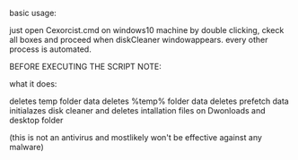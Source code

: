 
basic usage:

just open Cexorcist.cmd on windows10
machine by double clicking, ckeck 
all boxes and proceed when diskCleaner
windowappears. every other process is automated.


BEFORE EXECUTING THE SCRIPT NOTE:


what it does:

deletes temp folder data
deletes %temp% folder data
deletes prefetch data
initialazes disk cleaner 
and deletes intallation files on Dwonloads and desktop folder


(this is not an antivirus and mostlikely won't be effective against any malware)



